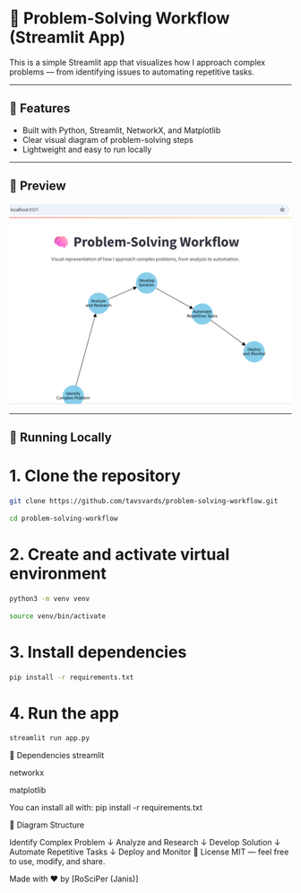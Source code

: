 # 🧠 Problem-Solving Workflow (Streamlit App)

This is a simple Streamlit app that visualizes how I approach complex problems — from identifying issues to automating repetitive tasks.

---

## 📌 Features

- Built with Python, Streamlit, NetworkX, and Matplotlib
- Clear visual diagram of problem-solving steps
- Lightweight and easy to run locally

---

## 📸 Preview

![Workflow Diagram Screenshot](diagram.png)

---

## 🚀 Running Locally


# 1. Clone the repository
```bash
git clone https://github.com/tavsvards/problem-solving-workflow.git
```
```bash
cd problem-solving-workflow
```
# 2. Create and activate virtual environment
```bash
python3 -m venv venv
```
```bash
source venv/bin/activate
```
# 3. Install dependencies
```bash
pip install -r requirements.txt
```

# 4. Run the app
```bash
streamlit run app.py
```
 🧱 Dependencies
streamlit

networkx

matplotlib

You can install all with: pip install -r requirements.txt

🧠 Diagram Structure

Identify Complex Problem
        ↓
Analyze and Research
        ↓
Develop Solution
        ↓
Automate Repetitive Tasks
        ↓
Deploy and Monitor
📄 License
MIT — feel free to use, modify, and share.

Made with ❤️ by [RoSciPer (Janis)]



